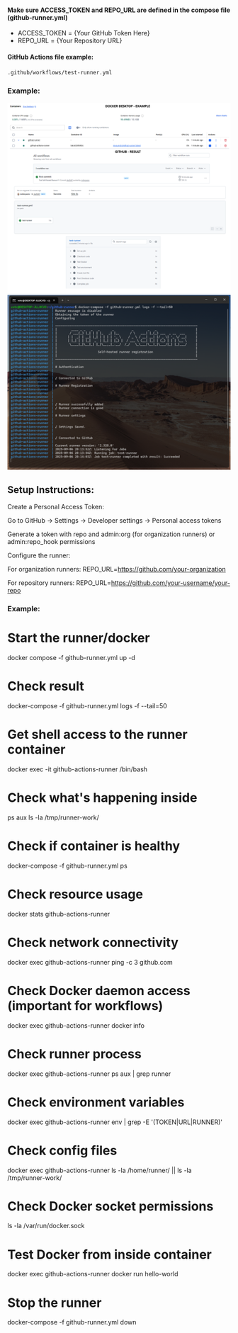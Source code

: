 #### Make sure <strong>ACCESS_TOKEN</strong> and <strong>REPO_URL</strong> are defined in the compose file (github-runner.yml)

- ACCESS_TOKEN = {Your GitHub Token Here}
- REPO_URL = {Your Repository URL}

#### GitHub Actions file example:
```bash
.github/workflows/test-runner.yml
```

### Example:
<img src="img/github-runner-1.png" />

<img src="img/github-runner-2.png" />

## Setup Instructions:
Create a Personal Access Token:

Go to GitHub → Settings → Developer settings → Personal access tokens

Generate a token with repo and admin:org (for organization runners) or admin:repo_hook permissions

Configure the runner:

For organization runners: REPO_URL=https://github.com/your-organization

For repository runners: REPO_URL=https://github.com/your-username/your-repo

### Example:

# Start the runner/docker
docker compose -f github-runner.yml up -d

# Check result
docker-compose -f github-runner.yml logs -f --tail=50

# Get shell access to the runner container
docker exec -it github-actions-runner /bin/bash

# Check what's happening inside
ps aux
ls -la /tmp/runner-work/

# Check if container is healthy
docker-compose -f github-runner.yml ps

# Check resource usage
docker stats github-actions-runner

# Check network connectivity
docker exec github-actions-runner ping -c 3 github.com

# Check Docker daemon access (important for workflows)
docker exec github-actions-runner docker info

# Check runner process
docker exec github-actions-runner ps aux | grep runner

# Check environment variables
docker exec github-actions-runner env | grep -E '(TOKEN|URL|RUNNER)'

# Check config files
docker exec github-actions-runner ls -la /home/runner/ || ls -la /tmp/runner-work/

# Check Docker socket permissions
ls -la /var/run/docker.sock

# Test Docker from inside container
docker exec github-actions-runner docker run hello-world

# Stop the runner
docker-compose -f github-runner.yml down